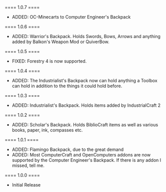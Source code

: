 ==== 1.0.7 ====

  * ADDED: OC-Minecarts to Computer Engineer's Backpack

==== 1.0.6 ====

  * ADDED: Warrior's Backpack. Holds Swords, Bows, Arrows and anything added by Balkon's Weapon Mod or QuiverBow.

==== 1.0.5 ====

  * FIXED: Forestry 4 is now supported.

==== 1.0.4 ====

  * ADDED: The Industrialist's Backpack now can hold anything a Toolbox can hold in addition to the things it could hold before.

==== 1.0.3 ====

  * ADDED: Industrialist's Backpack. Holds items added by IndustrialCraft 2

==== 1.0.2 ====

  * ADDED: Scholar's Backpack. Holds BiblioCraft items as well as various books, paper, ink, compasses etc.

==== 1.0.1 ====

  * ADDED: Flamingo Backpack, due to the great demand
  * ADDED: Most ComputerCraft and OpenComputers addons are now supported by the Computer Engineer's Backpack. If there is any addon I missed, tell me.

==== 1.0.0 ====

  * Initial Release
